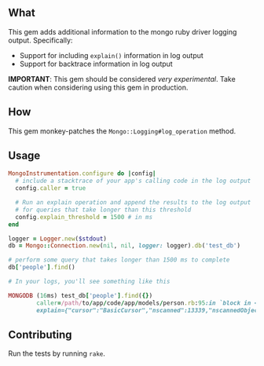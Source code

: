 ## What

This gem adds additional information to the mongo ruby driver logging output. Specifically:

* Support for including `explain()` information in log output
* Support for backtrace information in log output

**IMPORTANT**: This gem should be considered *very experimental*. Take
  caution when considering using this gem in production.

## How

This gem monkey-patches the `Mongo::Logging#log_operation` method.

## Usage

```ruby
MongoInstrumentation.configure do |config|
  # include a stacktrace of your app's calling code in the log output
  config.caller = true 

  # Run an explain operation and append the results to the log output
  # for queries that take longer than this threshold
  config.explain_threshold = 1500 # in ms
end

logger = Logger.new($stdout)
db = Mongo::Connection.new(nil, nil, logger: logger).db('test_db')

# perform some query that takes longer than 1500 ms to complete
db['people'].find()

# In your logs, you'll see something like this

MONGODB (16ms) test_db['people'].find({})
        caller=/path/to/app/code/app/models/person.rb:95:in `block in <class:Person>'
        explain={"cursor":"BasicCursor","nscanned":13339,"nscannedObjects":13339,"n":12,"scanAndOrder":true,"millis":14,"nYields":0,"nChunkSkips":0,"isMultiKey":false,"indexOnly":false,"indexBounds":{},"allPlans":[{"cursor":"BasicCursor","indexBounds":{}}],"oldPlan":{"cursor":"BasicCursor","indexBounds":{}}}
```

## Contributing

Run the tests by running `rake`.
